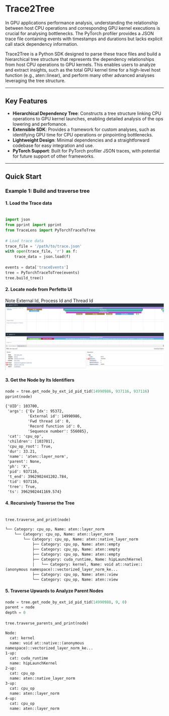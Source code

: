 # Trace2Tree

In GPU applications performance analysis, understanding the relationship between host CPU operations and correspondng GPU kernel executions is crucial for analysing bottlenecks. The PyTorch profiler provides a JSON trace file containing events with timestamps and durations but lacks explicit call stack dependency information.

Trace2Tree is a Python SDK designed to parse these trace files and build a hierarchical tree structure that represents the dependency relationships from host CPU operations to GPU kernels. This enables users to analyze and extract insights, such as the total GPU kernel time for a high-level host function (e.g., aten::linear), and perform many other advanced analyses leveraging the tree structure.

---

## Key Features

- **Hierarchical Dependency Tree**: Constructs a tree structure linking CPU operations to GPU kernel launches, enabling detailed analysis of the ops lowering and perfomance.
- **Extensible SDK**: Provides a framework for custom analyses, such as identifying GPU time for CPU operations or pinpointing bottlenecks.
- **Lightweight Design**: Minimal dependencies and a straightforward codebase for easy integration and use.
- **PyTorch Support**: Built for PyTorch profiler JSON traces, with potential for future support of other frameworks.

---

## Quick Start

### Example 1: Build and traverse tree

#### 1. Load the Trace data
```python

import json
from pprint import pprint
from TraceLens import PyTorchTraceToTree

# Load trace data
trace_file = '/path/to/trace.json'
with open(trace_file, 'r') as f:
    trace_data = json.load(f)

events = data['traceEvents']
tree = PyTorchTraceToTree(events)
tree.build_tree()
```
#### 2. Locate node from Perfetto UI  
Note External Id, Process Id and Thread Id
![locate_node](./locate_node.PNG)

#### 3. Get the Node by Its Identifiers

```python
node = tree.get_node_by_ext_id_pid_tid(14990986, 937116, 937116)
pprint(node)
```

```
{'UID': 103700,
 'args': {'Ev Idx': 95372,
          'External id': 14990986,
          'Fwd thread id': 0,
          'Record function id': 0,
          'Sequence number': 556085},
 'cat': 'cpu_op',
 'children': [103701],
 'cpu_op_root': True,
 'dur': 33.21,
 'name': 'aten::layer_norm',
 'parent': None,
 'ph': 'X',
 'pid': 937116,
 't_end': 3962902441202.784,
 'tid': 937116,
 'tree': True,
 'ts': 3962902441169.574}
```

#### 4. Recursively Traverse the Tree

```python

tree.traverse_and_print(node)
```

```
└── Category: cpu_op, Name: aten::layer_norm
    └── Category: cpu_op, Name: aten::layer_norm
        └── Category: cpu_op, Name: aten::native_layer_norm
            ├── Category: cpu_op, Name: aten::empty
            ├── Category: cpu_op, Name: aten::empty
            ├── Category: cpu_op, Name: aten::empty
            ├── Category: cuda_runtime, Name: hipLaunchKernel
            │   └── Category: kernel, Name: void at::native::(anonymous namespace)::vectorized_layer_norm_ke...
            ├── Category: cpu_op, Name: aten::view
            └── Category: cpu_op, Name: aten::view

```
#### 5. Traverse Upwards to Analyze Parent Nodes

```python
node = tree.get_node_by_ext_id_pid_tid(14990988, 9, 0)
parent = node
depth = 0

tree.traverse_parents_and_print(node)
```
```
Node:
  cat: kernel
  name: void at::native::(anonymous namespace)::vectorized_layer_norm_ke...
1-up:
  cat: cuda_runtime
  name: hipLaunchKernel
2-up:
  cat: cpu_op
  name: aten::native_layer_norm
3-up:
  cat: cpu_op
  name: aten::layer_norm
4-up:
  cat: cpu_op
  name: aten::layer_norm
```